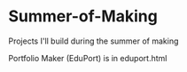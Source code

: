 # Summer-of-Making
Projects I'll build during the summer of making

Portfolio Maker (EduPort) is in eduport.html
